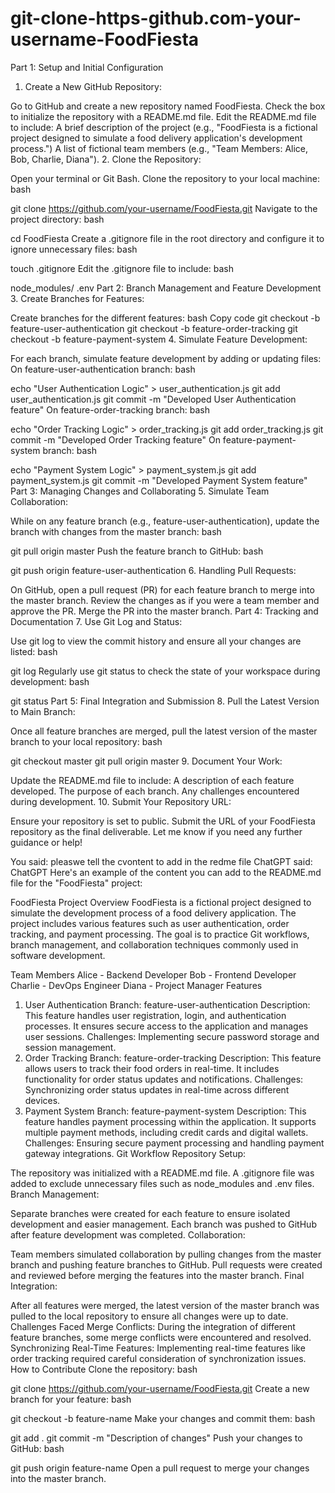 # git-clone-https-github.com-your-username-FoodFiesta


Part 1: Setup and Initial Configuration
1. Create a New GitHub Repository:

Go to GitHub and create a new repository named FoodFiesta.
Check the box to initialize the repository with a README.md file.
Edit the README.md file to include:
A brief description of the project (e.g., "FoodFiesta is a fictional project designed to simulate a food delivery application's development process.")
A list of fictional team members (e.g., "Team Members: Alice, Bob, Charlie, Diana").
2. Clone the Repository:

Open your terminal or Git Bash.
Clone the repository to your local machine:
bash

git clone https://github.com/your-username/FoodFiesta.git
Navigate to the project directory:
bash

cd FoodFiesta
Create a .gitignore file in the root directory and configure it to ignore unnecessary files:
bash

touch .gitignore
Edit the .gitignore file to include:
bash

node_modules/
.env
Part 2: Branch Management and Feature Development
3. Create Branches for Features:

Create branches for the different features:
bash
Copy code
git checkout -b feature-user-authentication
git checkout -b feature-order-tracking
git checkout -b feature-payment-system
4. Simulate Feature Development:

For each branch, simulate feature development by adding or updating files:
On feature-user-authentication branch:
bash

echo "User Authentication Logic" > user_authentication.js
git add user_authentication.js
git commit -m "Developed User Authentication feature"
On feature-order-tracking branch:
bash

echo "Order Tracking Logic" > order_tracking.js
git add order_tracking.js
git commit -m "Developed Order Tracking feature"
On feature-payment-system branch:
bash

echo "Payment System Logic" > payment_system.js
git add payment_system.js
git commit -m "Developed Payment System feature"
Part 3: Managing Changes and Collaborating
5. Simulate Team Collaboration:

While on any feature branch (e.g., feature-user-authentication), update the branch with changes from the master branch:
bash

git pull origin master
Push the feature branch to GitHub:
bash

git push origin feature-user-authentication
6. Handling Pull Requests:

On GitHub, open a pull request (PR) for each feature branch to merge into the master branch.
Review the changes as if you were a team member and approve the PR.
Merge the PR into the master branch.
Part 4: Tracking and Documentation
7. Use Git Log and Status:

Use git log to view the commit history and ensure all your changes are listed:
bash

git log
Regularly use git status to check the state of your workspace during development:
bash

git status
Part 5: Final Integration and Submission
8. Pull the Latest Version to Main Branch:

Once all feature branches are merged, pull the latest version of the master branch to your local repository:
bash

git checkout master
git pull origin master
9. Document Your Work:

Update the README.md file to include:
A description of each feature developed.
The purpose of each branch.
Any challenges encountered during development.
10. Submit Your Repository URL:

Ensure your repository is set to public.
Submit the URL of your FoodFiesta repository as the final deliverable.
Let me know if you need any further guidance or help!






You said:
pleaswe tell the cvontent to add  in the redme file
ChatGPT said:
ChatGPT
Here's an example of the content you can add to the README.md file for the "FoodFiesta" project:

FoodFiesta
Project Overview
FoodFiesta is a fictional project designed to simulate the development process of a food delivery application. The project includes various features such as user authentication, order tracking, and payment processing. The goal is to practice Git workflows, branch management, and collaboration techniques commonly used in software development.

Team Members
Alice - Backend Developer
Bob - Frontend Developer
Charlie - DevOps Engineer
Diana - Project Manager
Features
1. User Authentication
Branch: feature-user-authentication
Description: This feature handles user registration, login, and authentication processes. It ensures secure access to the application and manages user sessions.
Challenges: Implementing secure password storage and session management.
2. Order Tracking
Branch: feature-order-tracking
Description: This feature allows users to track their food orders in real-time. It includes functionality for order status updates and notifications.
Challenges: Synchronizing order status updates in real-time across different devices.
3. Payment System
Branch: feature-payment-system
Description: This feature handles payment processing within the application. It supports multiple payment methods, including credit cards and digital wallets.
Challenges: Ensuring secure payment processing and handling payment gateway integrations.
Git Workflow
Repository Setup:

The repository was initialized with a README.md file.
A .gitignore file was added to exclude unnecessary files such as node_modules and .env files.
Branch Management:

Separate branches were created for each feature to ensure isolated development and easier management.
Each branch was pushed to GitHub after feature development was completed.
Collaboration:

Team members simulated collaboration by pulling changes from the master branch and pushing feature branches to GitHub.
Pull requests were created and reviewed before merging the features into the master branch.
Final Integration:

After all features were merged, the latest version of the master branch was pulled to the local repository to ensure all changes were up to date.
Challenges Faced
Merge Conflicts: During the integration of different feature branches, some merge conflicts were encountered and resolved.
Synchronizing Real-Time Features: Implementing real-time features like order tracking required careful consideration of synchronization issues.
How to Contribute
Clone the repository:
bash

git clone https://github.com/your-username/FoodFiesta.git
Create a new branch for your feature:
bash

git checkout -b feature-name
Make your changes and commit them:
bash

git add .
git commit -m "Description of changes"
Push your changes to GitHub:
bash

git push origin feature-name
Open a pull request to merge your changes into the master branch.
